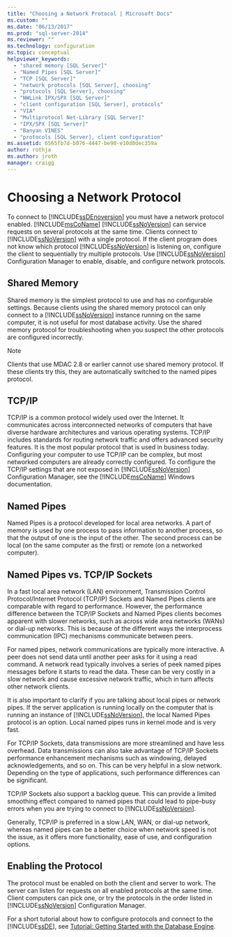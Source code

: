 ```yaml
---
title: "Choosing a Network Protocol | Microsoft Docs"
ms.custom: ""
ms.date: "06/13/2017"
ms.prod: "sql-server-2014"
ms.reviewer: ""
ms.technology: configuration
ms.topic: conceptual
helpviewer_keywords: 
  - "shared memory [SQL Server]"
  - "Named Pipes [SQL Server]"
  - "TCP [SQL Server]"
  - "network protocols [SQL Server], choosing"
  - "protocols [SQL Server], choosing"
  - "NWLink IPX/SPX [SQL Server]"
  - "client configuration [SQL Server], protocols"
  - "VIA"
  - "Multiprotocol Net-Library [SQL Server]"
  - "IPX/SPX [SQL Server]"
  - "Banyan VINES"
  - "protocols [SQL Server], client configuration"
ms.assetid: 6565fb7d-b076-4447-be90-e10d0dec359a
author: rothja
ms.author: jroth
manager: craigg
---
```

# Choosing a Network Protocol
  To connect to [!INCLUDE[ssDEnoversion](../../includes/ssdenoversion-md.md)] you must have a network protocol enabled. [!INCLUDE[msCoName](../../includes/msconame-md.md)] [!INCLUDE[ssNoVersion](../../includes/ssnoversion-md.md)] can service requests on several protocols at the same time. Clients connect to [!INCLUDE[ssNoVersion](../../includes/ssnoversion-md.md)] with a single protocol. If the client program does not know which protocol [!INCLUDE[ssNoVersion](../../includes/ssnoversion-md.md)] is listening on, configure the client to sequentially try multiple protocols. Use [!INCLUDE[ssNoVersion](../../includes/ssnoversion-md.md)] Configuration Manager to enable, disable, and configure network protocols.  
  
## Shared Memory  
 Shared memory is the simplest protocol to use and has no configurable settings. Because clients using the shared memory protocol can only connect to a [!INCLUDE[ssNoVersion](../../includes/ssnoversion-md.md)] instance running on the same computer, it is not useful for most database activity. Use the shared memory protocol for troubleshooting when you suspect the other protocols are configured incorrectly.  
  
> [!NOTE]  
>  Clients that use MDAC 2.8 or earlier cannot use shared memory protocol. If these clients try this, they are automatically switched to the named pipes protocol.  
  
## TCP/IP  
 TCP/IP is a common protocol widely used over the Internet. It communicates across interconnected networks of computers that have diverse hardware architectures and various operating systems. TCP/IP includes standards for routing network traffic and offers advanced security features. It is the most popular protocol that is used in business today. Configuring your computer to use TCP/IP can be complex, but most networked computers are already correctly configured. To configure the TCP/IP settings that are not exposed in [!INCLUDE[ssNoVersion](../../includes/ssnoversion-md.md)] Configuration Manager, see the [!INCLUDE[msCoName](../../includes/msconame-md.md)] Windows documentation.  
  
## Named Pipes  
 Named Pipes is a protocol developed for local area networks. A part of memory is used by one process to pass information to another process, so that the output of one is the input of the other. The second process can be local (on the same computer as the first) or remote (on a networked computer).  
  
## Named Pipes vs. TCP/IP Sockets  
 In a fast local area network (LAN) environment, Transmission Control Protocol/Internet Protocol (TCP/IP) Sockets and Named Pipes clients are comparable with regard to performance. However, the performance difference between the TCP/IP Sockets and Named Pipes clients becomes apparent with slower networks, such as across wide area networks (WANs) or dial-up networks. This is because of the different ways the interprocess communication (IPC) mechanisms communicate between peers.  
  
 For named pipes, network communications are typically more interactive. A peer does not send data until another peer asks for it using a read command. A network read typically involves a series of peek named pipes messages before it starts to read the data. These can be very costly in a slow network and cause excessive network traffic, which in turn affects other network clients.  
  
 It is also important to clarify if you are talking about local pipes or network pipes. If the server application is running locally on the computer that is running an instance of [!INCLUDE[ssNoVersion](../../includes/ssnoversion-md.md)], the local Named Pipes protocol is an option. Local named pipes runs in kernel mode and is very fast.  
  
 For TCP/IP Sockets, data transmissions are more streamlined and have less overhead. Data transmissions can also take advantage of TCP/IP Sockets performance enhancement mechanisms such as windowing, delayed acknowledgements, and so on. This can be very helpful in a slow network. Depending on the type of applications, such performance differences can be significant.  
  
 TCP/IP Sockets also support a backlog queue. This can provide a limited smoothing effect compared to named pipes that could lead to pipe-busy errors when you are trying to connect to [!INCLUDE[ssNoVersion](../../includes/ssnoversion-md.md)].  
  
 Generally, TCP/IP is preferred in a slow LAN, WAN, or dial-up network, whereas named pipes can be a better choice when network speed is not the issue, as it offers more functionality, ease of use, and configuration options.  
  
## Enabling the Protocol  
 The protocol must be enabled on both the client and server to work. The server can listen for requests on all enabled protocols at the same time. Client computers can pick one, or try the protocols in the order listed in [!INCLUDE[ssNoVersion](../../includes/ssnoversion-md.md)] Configuration Manager.  
  
 For a short tutorial about how to configure protocols and connect to the [!INCLUDE[ssDE](../../includes/ssde-md.md)], see [Tutorial: Getting Started with the Database Engine](../../relational-databases/tutorial-getting-started-with-the-database-engine.md).  
  
  
